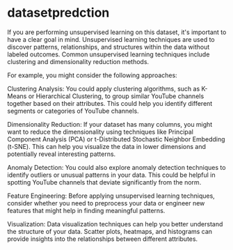 # datasetpredction

If you are performing unsupervised learning on this dataset, it's important to have a clear goal in mind. Unsupervised learning techniques are used to discover patterns, relationships, and structures within the data without labeled outcomes. Common unsupervised learning techniques include clustering and dimensionality reduction methods.

For example, you might consider the following approaches:

Clustering Analysis: You could apply clustering algorithms, such as K-Means or Hierarchical Clustering, to group similar YouTube channels together based on their attributes. This could help you identify different segments or categories of YouTube channels.

Dimensionality Reduction: If your dataset has many columns, you might want to reduce the dimensionality using techniques like Principal Component Analysis (PCA) or t-Distributed Stochastic Neighbor Embedding (t-SNE). This can help you visualize the data in lower dimensions and potentially reveal interesting patterns.

Anomaly Detection: You could also explore anomaly detection techniques to identify outliers or unusual patterns in your data. This could be helpful in spotting YouTube channels that deviate significantly from the norm.

Feature Engineering: Before applying unsupervised learning techniques, consider whether you need to preprocess your data or engineer new features that might help in finding meaningful patterns.

Visualization: Data visualization techniques can help you better understand the structure of your data. Scatter plots, heatmaps, and histograms can provide insights into the relationships between different attributes.





